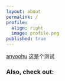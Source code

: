 ```yaml
---
layout: about
permalink: /
profile:
  align: right
  image: profile.png
published: true
---
```


[anyoohu](https://anyoohu.github.io)
这是个测试

### Also, check out:


